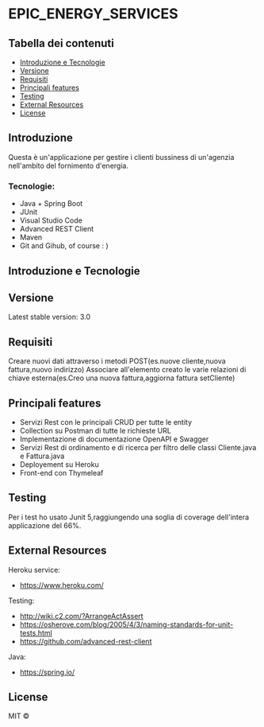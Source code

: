 # EPIC_ENERGY_SERVICES

## Tabella dei contenuti

- [Introduzione e Tecnologie](#Introduzione-e-Tecnologie)
- [Versione](#Versione)
- [Requisiti](#Requisiti)
- [Principali features](#Principali-features)
- [Testing](#Testing)
- [External Resources](#External-resources)
- [License](#License)

## Introduzione
Questa è un'applicazione per gestire i clienti bussiness di un'agenzia nell'ambito del fornimento d'energia. 

### Tecnologie: 
- Java + Spring Boot
- JUnit
- Visual Studio Code
- Advanced REST Client
- Maven
- Git and Gihub, of course : ) 

## Introduzione e Tecnologie

## Versione
Latest stable version: 3.0  

## Requisiti
Creare nuovi dati attraverso i metodi POST(es.nuove cliente,nuova fattura,nuovo indirizzo)
Associare all'elemento creato le varie relazioni di chiave esterna(es.Creo una nuova fattura,aggiorna fattura setCliente)


## Principali features

- Servizi Rest con le principali CRUD per tutte le entity
- Collection su Postman di tutte le richieste URL
- Implementazione di documentazione OpenAPI e Swagger
- Servizi Rest di ordinamento e di ricerca per filtro delle classi Cliente.java e Fattura.java
- Deployement su Heroku
- Front-end con Thymeleaf

## Testing

Per i test ho usato Junit 5,raggiungendo una soglia di coverage dell'intera applicazione del 66%.



## External Resources

Heroku service:  
- https://www.heroku.com/

Testing: 
- http://wiki.c2.com/?ArrangeActAssert 
- https://osherove.com/blog/2005/4/3/naming-standards-for-unit-tests.html
- https://github.com/advanced-rest-client

Java:  
- https://spring.io/

## License
MIT ©